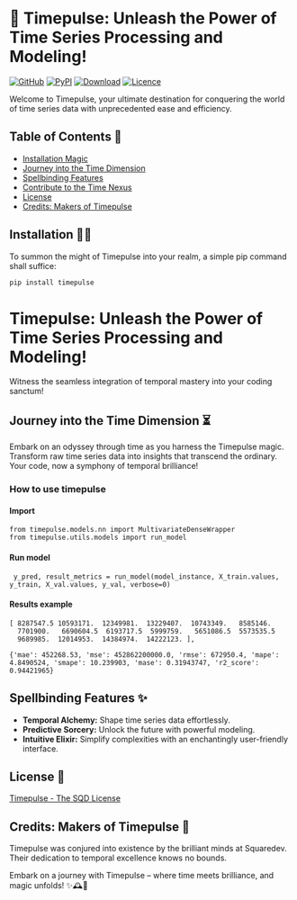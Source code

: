 # 🚀 Timepulse: Unleash the Power of Time Series Processing and Modeling!

[![GitHub][github_badge]][github_link] [![PyPI][pypi_badge]][pypi_link] [![Download][download_badge]][download_link] [![Licence][licence_badge]][licence_link]

Welcome to Timepulse, your ultimate destination for conquering the world of time series data with unprecedented ease and efficiency.

## Table of Contents 🌟

- [Installation Magic](#installation)
- [Journey into the Time Dimension](#usage)
- [Spellbinding Features](#features)
- [Contribute to the Time Nexus](#contributing)
- [License](#license)
- [Credits: Makers of Timepulse](#credits)

## Installation 🧙‍♂️

To summon the might of Timepulse into your realm, a simple pip command shall suffice:

```bash
pip install timepulse
```

# Timepulse: Unleash the Power of Time Series Processing and Modeling!

Witness the seamless integration of temporal mastery into your coding sanctum!

## Journey into the Time Dimension ⏳

Embark on an odyssey through time as you harness the Timepulse magic. Transform raw time series data into insights that transcend the ordinary. Your code, now a symphony of temporal brilliance!

### How to use timepulse
#### Import 
```{python}
from timepulse.models.nn import MultivariateDenseWrapper
from timepulse.utils.models import run_model
```
#### Run model 

```{python}
 y_pred, result_metrics = run_model(model_instance, X_train.values, y_train, X_val.values, y_val, verbose=0)
```

#### Results example
```
[ 8287547.5 10593171.  12349981.  13229407.  10743349.   8585146.
  7701900.   6690604.5  6193717.5  5999759.   5651086.5  5573535.5
  9689985.  12014953.  14384974.  14222123. ],

{'mae': 452268.53, 'mse': 452862200000.0, 'rmse': 672950.4, 'mape': 4.8490524, 'smape': 10.239903, 'mase': 0.31943747, 'r2_score': 0.94421965}
```

## Spellbinding Features ✨

- **Temporal Alchemy:** Shape time series data effortlessly.
- **Predictive Sorcery:** Unlock the future with powerful modeling.
- **Intuitive Elixir:** Simplify complexities with an enchantingly user-friendly interface.

## License 📜

[Timepulse - The SQD License](https://www.squaredev.io/)

## Credits: Makers of Timepulse 🌈

Timepulse was conjured into existence by the brilliant minds at Squaredev. Their dedication to temporal excellence knows no bounds.

Embark on a journey with Timepulse – where time meets brilliance, and magic unfolds! ✨🕰️🚀



[github_badge]: https://badgen.net/badge/icon/GitHub?icon=github&color=black&label

[github_link]: https://github.com/squaredev-io/timepulse

[pypi_badge]: https://badge.fury.io/py/timepulse.svg

[pypi_link]: https://pypi.org/project/timepulse

[download_badge]: https://badgen.net/pypi/dm/timepulse

[download_link]: https://pypi.org/project/timepulse/#files

[licence_badge]: https://img.shields.io/github/license/squaredev-io/timepulse

[licence_link]: LICENSE